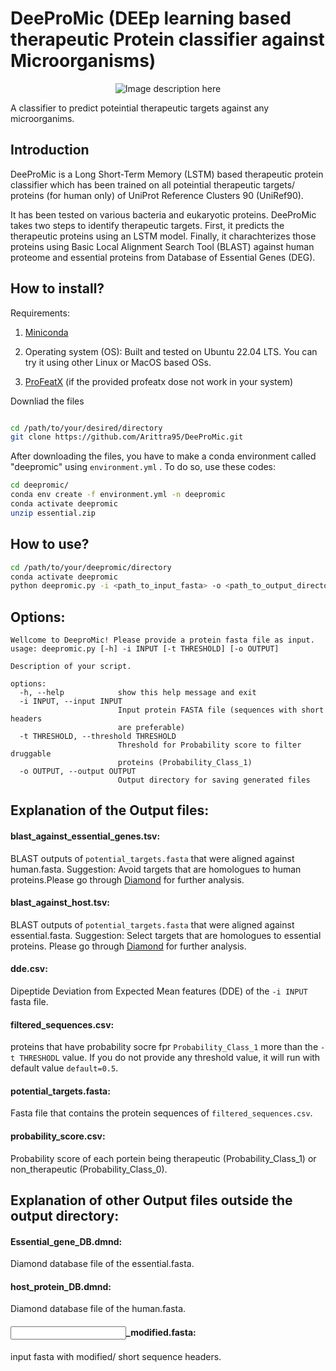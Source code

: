 # DeeProMic (DEEp learning based therapeutic Protein classifier against Microorganisms)

<p align="center">
  <img src="https://github.com/Arittra95/DeeProMic/assets/57245109/932cc60c-37c0-45ab-b130-7d0710f22bd2" alt="Image description here">
</p>

A classifier to predict poteintial therapeutic targets against any microorganims.

## Introduction

DeeProMic is a Long Short-Term Memory (LSTM) based therapeutic protein classifier which has been trained on all poteintial therapeutic targets/ proteins (for human only) of UniProt Reference Clusters 90 (UniRef90).

It has been tested on various bacteria and eukaryotic proteins. DeeProMic takes two steps to identify therapeutic targets. 
First, it predicts the therapeutic proteins using an LSTM model. Finally, it charachterizes those proteins using Basic Local Alignment Search Tool (BLAST) against human proteome and essential proteins from Database of Essential Genes (DEG).

## How to install?

Requirements: 

1) [Miniconda](https://docs.conda.io/projects/miniconda/en/latest/) 

2) Operating system (OS): Built and tested on Ubuntu 22.04 LTS. You can try it using other Linux or MacOS based OSs. 

3) [ProFeatX](https://github.com/usubioinfo/profeatx) (if the provided profeatx dose not work in your system)

Downliad the files

```bash

cd /path/to/your/desired/directory
git clone https://github.com/Arittra95/DeeProMic.git

```
After downloading the files, you have to make a conda environment called "deepromic" using ```environment.yml``` . To do so, use these codes:

```bash
cd deepromic/
conda env create -f environment.yml -n deepromic
conda activate deepromic
unzip essential.zip

```

## How to use?


```bash
cd /path/to/your/deepromic/directory
conda activate deepromic
python deepromic.py -i <path_to_input_fasta> -o <path_to_output_directory>

```

## Options:

```
Wellcome to DeeproMic! Please provide a protein fasta file as input.
usage: deepromic.py [-h] -i INPUT [-t THRESHOLD] [-o OUTPUT]

Description of your script.

options:
  -h, --help            show this help message and exit
  -i INPUT, --input INPUT
                        Input protein FASTA file (sequences with short headers
                        are preferable)
  -t THRESHOLD, --threshold THRESHOLD
                        Threshold for Probability score to filter druggable
                        proteins (Probability_Class_1)
  -o OUTPUT, --output OUTPUT
                        Output directory for saving generated files

```

## Explanation of the Output files:

#### blast_against_essential_genes.tsv: 

BLAST outputs of ```potential_targets.fasta``` that were aligned against human.fasta. Suggestion: Avoid targets that are homologues to human proteins.Please go through [Diamond](https://github.com/bbuchfink/diamond_docs/blob/master/1%20Tutorial.MD) for further analysis.   
#### blast_against_host.tsv:
BLAST outputs of ```potential_targets.fasta``` that were aligned against essential.fasta. Suggestion: Select targets that are homologues to essential proteins. Please go through [Diamond](https://github.com/bbuchfink/diamond_docs/blob/master/1%20Tutorial.MD) for further analysis. 
#### dde.csv:
Dipeptide Deviation from Expected Mean features (DDE) of the ```-i INPUT``` fasta file.
#### filtered_sequences.csv:
proteins that have probability socre fpr ```Probability_Class_1``` more than the ```-t THRESHODL``` value. If you do not provide any threshold value, it will run with default value ```default=0.5```.  
#### potential_targets.fasta:
Fasta file that contains the protein sequences of ```filtered_sequences.csv```. 
#### probability_score.csv:
Probability score of each portein being therapeutic (Probability_Class_1) or non_therapeutic (Probability_Class_0).

## Explanation of other Output files outside the output directory:

#### Essential_gene_DB.dmnd: 
Diamond database file of the essential.fasta.

#### host_protein_DB.dmnd: 
Diamond database file of the human.fasta.

#### <input>_modified.fasta:
input fasta with modified/ short sequence headers. 



